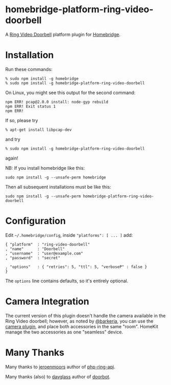 # homebridge-platform-ring-video-doorbell
A [Ring Video Doorbell](https://ring.com/) platform plugin for [Homebridge](https://github.com/nfarina/homebridge).

# Installation
Run these commands:

    % sudo npm install -g homebridge
    % sudo npm install -g homebridge-platform-ring-video-doorbell

On Linux, you might see this output for the second command:

    npm ERR! pcap@2.0.0 install: node-gyp rebuild
    npm ERR! Exit status 1
    npm ERR!

If so, please try

    % apt-get install libpcap-dev

and try

    % sudo npm install -g homebridge-platform-ring-video-doorbell

again!

NB: If you install homebridge like this:

    sudo npm install -g --unsafe-perm homebridge

Then all subsequent installations must be like this:

    sudo npm install -g --unsafe-perm homebridge-platform-ring-video-doorbell

# Configuration
Edit `~/.homebridge/config`, inside `"platforms": [ ... ]` add:

    { "platform"  : "ring-video-doorbell"
    , "name"      : "Doorbell"
    , "username"  : "user@example.com"
    , "password"  : "secret"

    , "options"   : { "retries": 5, "ttl": 5, "verboseP" : false }
    }

The `options` line contains defaults, so it's entirely optional.

# Camera Integration
The current version of this plugin doesn't handle the camera available in the Ring Video doorbell;
however,
as noted by [@barkerja](https://github.com/barkerja),
you can use the [camera plugin](https://github.com/KhaosT/homebridge-camera-ffmpeg),
and place both accessories in the same "room".
HomeKit manage the two accessories as one "seamless" device.

# Many Thanks
Many thanks to [jeroenmoors](https://github.com/jeroenmoors) author of
[php-ring-api](https://github.com/jeroenmoors/php-ring-api).

Many thanks (also) to [davglass](https://github.com/davglass) author of
[doorbot](https://github.com/davglass/doorbot).
